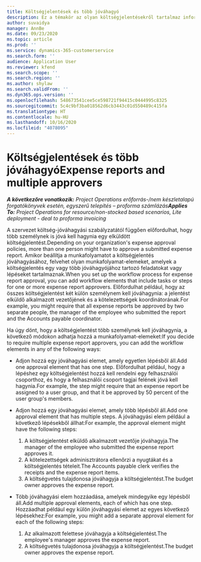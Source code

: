 ```yaml
---
title: Költségjelentések és több jóváhagyó
description: Ez a témakör az olyan költségjelentésekről tartalmaz információkat, amelyeket több személynek kell jóváhagynia.
author: suvaidya
manager: AnnBe
ms.date: 09/23/2020
ms.topic: article
ms.prod: ''
ms.service: dynamics-365-customerservice
ms.search.form: ''
audience: Application User
ms.reviewer: kfend
ms.search.scope: ''
ms.search.region: ''
ms.author: shylaw
ms.search.validFrom: ''
ms.dyn365.ops.version: ''
ms.openlocfilehash: 548673541cee5ce598721f94415c0444995c8325
ms.sourcegitcommit: 5c4c9bf3ba018562d6cb3443c01d550489c415fa
ms.translationtype: HT
ms.contentlocale: hu-HU
ms.lasthandoff: 10/16/2020
ms.locfileid: "4078095"
---
```

# <a name="expense-reports-and-multiple-approvers"></a><span data-ttu-id="c87ef-103">Költségjelentések és több jóváhagyó</span><span class="sxs-lookup"><span data-stu-id="c87ef-103">Expense reports and multiple approvers</span></span>

<span data-ttu-id="c87ef-104">_**A következőre vonatkozik:** Project Operations erőforrás-/nem készletalapú forgatókönyvek esetén, egyszerű telepítés – proforma számlázás_</span><span class="sxs-lookup"><span data-stu-id="c87ef-104">_**Applies To:** Project Operations for resource/non-stocked based scenarios, Lite deployment - deal to proforma invoicing_</span></span>

<span data-ttu-id="c87ef-105">A szervezet költség-jóváhagyási szabályzatától függően előfordulhat, hogy több személynek is jóvá kell hagynia egy elküldött költségjelentést.</span><span class="sxs-lookup"><span data-stu-id="c87ef-105">Depending on your organization's expense approval policies, more than one person might have to approve a submitted expense report.</span></span> <span data-ttu-id="c87ef-106">Amikor beállítja a munkafolyamatot a költségjelentés jóváhagyásához, felvehet olyan munkafolyamat-elemeket, amelyek a költségjelentés egy vagy több jóváhagyójához tartozó feladatokat vagy lépéseket tartalmaznak.</span><span class="sxs-lookup"><span data-stu-id="c87ef-106">When you set up the workflow process for expense report approval, you can add workflow elements that include tasks or steps for one or more expense report approvers.</span></span> <span data-ttu-id="c87ef-107">Előfordulhat például, hogy az összes költségjelentést két külön személynem kell jóváhagynia: a jelentést elküldő alkalmazott vezetőjének és a kötelezettségek koordinátorának.</span><span class="sxs-lookup"><span data-stu-id="c87ef-107">For example, you might require that all expense reports be approved by two separate people, the manager of the employee who submitted the report and the Accounts payable coordinator.</span></span>

<span data-ttu-id="c87ef-108">Ha úgy dönt, hogy a költségjelentést több személynek kell jóváhagynia, a következő módokon adhatja hozzá a munkafolyamat-elemeket:</span><span class="sxs-lookup"><span data-stu-id="c87ef-108">If you decide to require multiple expense report approvers, you can add the workflow elements in any of the following ways:</span></span>

- <span data-ttu-id="c87ef-109">Adjon hozzá egy jóváhagyási elemet, amely egyetlen lépésből áll.</span><span class="sxs-lookup"><span data-stu-id="c87ef-109">Add one approval element that has one step.</span></span> <span data-ttu-id="c87ef-110">Előfordulhat például, hogy a lépéshez egy költségjelentést hozzá kell rendelni egy felhasználói csoporthoz, és hogy a felhasználói csoport tagjai felének jóvá kell hagynia.</span><span class="sxs-lookup"><span data-stu-id="c87ef-110">For example, the step might require that an expense report be assigned to a user group, and that it be approved by 50 percent of the user group's members.</span></span>
- <span data-ttu-id="c87ef-111">Adjon hozzá egy jóváhagyási elemet, amely több lépésből áll.</span><span class="sxs-lookup"><span data-stu-id="c87ef-111">Add one approval element that has multiple steps.</span></span> <span data-ttu-id="c87ef-112">A jóváhagyási elem például a következő lépésekből állhat:</span><span class="sxs-lookup"><span data-stu-id="c87ef-112">For example, the approval element might have the following steps:</span></span>

    1. <span data-ttu-id="c87ef-113">A költségjelentést elküldő alkalmazott vezetője jóváhagyja.</span><span class="sxs-lookup"><span data-stu-id="c87ef-113">The manager of the employee who submitted the expense report approves it.</span></span>
    2. <span data-ttu-id="c87ef-114">A kötelezettségek adminisztrátora ellenőrzi a nyugtákat és a költségjelentés tételeit.</span><span class="sxs-lookup"><span data-stu-id="c87ef-114">The Accounts payable clerk verifies the receipts and the expense report items.</span></span>
    3. <span data-ttu-id="c87ef-115">A költségvetés tulajdonosa jóváhagyja a költségjelentést.</span><span class="sxs-lookup"><span data-stu-id="c87ef-115">The budget owner approves the expense report.</span></span>

- <span data-ttu-id="c87ef-116">Több jóváhagyási elem hozzáadása, amelyek mindegyike egy lépésből áll.</span><span class="sxs-lookup"><span data-stu-id="c87ef-116">Add multiple approval elements, each of which has one step.</span></span> <span data-ttu-id="c87ef-117">Hozzáadhat például egy külön jóváhagyási elemet az egyes következő lépésekhez:</span><span class="sxs-lookup"><span data-stu-id="c87ef-117">For example, you might add a separate approval element for each of the following steps:</span></span>

    1. <span data-ttu-id="c87ef-118">Az alkalmazott felettese jóváhagyja a költségjelentést.</span><span class="sxs-lookup"><span data-stu-id="c87ef-118">The employee's manager approves the expense report.</span></span>
    2. <span data-ttu-id="c87ef-119">A költségvetés tulajdonosa jóváhagyja a költségjelentést.</span><span class="sxs-lookup"><span data-stu-id="c87ef-119">The budget owner approves the expense report.</span></span>
